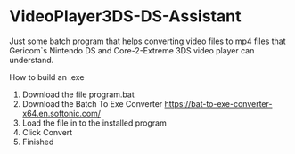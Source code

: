 # VideoPlayer3DS-DS-Assistant
Just some batch program that helps converting video files to mp4 files that Gericom`s Nintendo DS and Core-2-Extreme 3DS video player can understand.

How to build an .exe

1. Download the file program.bat
2. Download the Batch To Exe Converter https://bat-to-exe-converter-x64.en.softonic.com/
3. Load the file in to the installed program
4. Click Convert 
5. Finished
